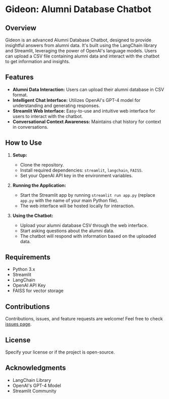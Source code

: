 
# Gideon: Alumni Database Chatbot

## Overview

Gideon is an advanced Alumni Database Chatbot, designed to provide insightful answers from alumni data. It's built using the LangChain library and Streamlit, leveraging the power of OpenAI's language models. Users can upload a CSV file containing alumni data and interact with the chatbot to get information and insights.

## Features

- **Alumni Data Interaction:** Users can upload their alumni database in CSV format.
- **Intelligent Chat Interface:** Utilizes OpenAI's GPT-4 model for understanding and generating responses.
- **Streamlit Web Interface:** Easy-to-use and intuitive web interface for users to interact with the chatbot.
- **Conversational Context Awareness:** Maintains chat history for context in conversations.

## How to Use

1. **Setup:**
   - Clone the repository.
   - Install required dependencies: `streamlit`, `langchain`, `FAISS`.
   - Set your OpenAI API key in the environment variables.

2. **Running the Application:**
   - Start the Streamlit app by running `streamlit run app.py` (replace `app.py` with the name of your main Python file).
   - The web interface will be hosted locally for interaction.

3. **Using the Chatbot:**
   - Upload your alumni database CSV through the web interface.
   - Start asking questions about the alumni data.
   - The chatbot will respond with information based on the uploaded data.

## Requirements

- Python 3.x
- Streamlit
- LangChain
- OpenAI API Key
- FAISS for vector storage

## Contributions

Contributions, issues, and feature requests are welcome! Feel free to check [issues page](link-to-your-issues-page).

## License

Specify your license or if the project is open-source.

## Acknowledgments

- LangChain Library
- OpenAI's GPT-4 Model
- Streamlit Community
